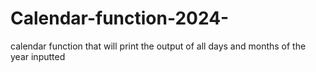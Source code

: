 # Calendar-function-2024-
calendar function that will print the output of all days and months of the year inputted
